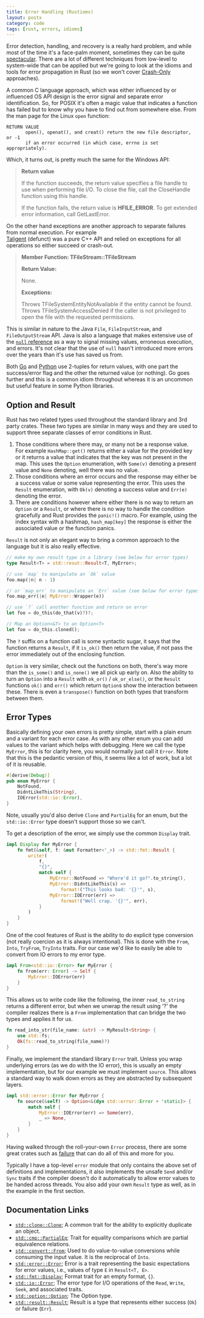 ```yaml
---
title: Error Handling (Rustioms)
layout: postx
category: code
tags: [rust, errors, idioms]
---
```


Error detection, handling, and recovery is a really hard problem, and while most of the time it's a face-palm moment,
sometimes they can be quite [spectacular](https://www.bugsnag.com/blog/bug-day-ariane-5-disaster). There are a lot of
different techniques from low-level to system-wide that can be applied but we're going to look at the idioms and tools 
for error propagation in Rust (so we won't cover [Crash-Only](https://en.wikipedia.org/wiki/Crash-only_software) 
approaches).

A common C language approach, which was either influenced by or influenced OS API design is the error signal and 
separate error identification. So, for POSIX it's often a magic value that indicates a function has failed but to know 
why you have to find out from somewhere else. From the man page for the Linux `open` function:

```text
RETURN VALUE
       open(), openat(), and creat() return the new file descriptor, or -1
       if an error occurred (in which case, errno is set appropriately).
```

Which, it turns out, is pretty much the same for the Windows API:

> **Return value**
>
> If the function succeeds, the return value specifies a file handle to use when performing file I/O. To close the file, 
> call the CloseHandle function using this handle.
>
> If the function fails, the return value is **HFILE_ERROR**. To get extended error information, call GetLastError.

On the other hand exceptions are another approach to separate failures from normal execution. For example  
[Taligent](https://root.cern.ch/TaligentDocs/TaligentOnline/DocumentRoot/1.0/Home/index.html) (defunct) was a pure C++ 
API and relied on exceptions for all operations so either succeed or crash-out.

> **Member Function: TFileStream::TFileStream**
>
> **Return Value:**
>
> None.
>
> **Exceptions:**
>
> Throws TFileSystemEntityNotAvailable if the entity cannot be found. Throws TFileSystemAccessDenied if the caller is 
> not privileged to open the file with the requested permissions.

This is similar in nature to the Java `File`, `FileInputStream`, and `FileOutputStream` API. Java is also a language that makes
extensive use of the [`null` reference](https://en.wikipedia.org/wiki/Tony_Hoare#Apologies_and_retractions) as a way to 
signal missing values, erroneous execution, and errors. It's not clear that the use of `null` hasn't introduced more
errors over the years than it's use has saved us from.

Both [Go](https://golang.org/) and [Python](https://www.python.org/) use 2-tuples for return values, with one part the 
success/error flag and the other the returned value (or nothing). Go goes further and this is a common idiom throughout
whereas it is an uncommon but useful feature in some Python libraries.

## Option and Result

Rust has two related types used throughout the standard library and 3rd party crates. These two types are similar in
many ways and they are used to support three separate classes of error conditions in Rust.

1. Those conditions where there may, or many not be a response value. For example `HashMap::get()` returns either a
   value for the provided key or it returns a value that indicates that the key was not present in the map. This uses
   the `Option` enumeration, with `Some(v)` denoting a present value and `None` denoting, well there was no value.
1. Those conditions where an error occurs and the response may either be a success value or some value representing
   the error. This uses the `Result` enumeration, with `Ok(v)` denoting a success value and `Err(e)` denoting the error.
1. There are conditions however where either there is no way to return an `Option` or a `Result`, or where there is no way
   to handle the condition gracefully and Rust provides the `panic!()` macro. For example, using the index syntax with
   a hashmap, `hash_map[key]` the response is either the associated value or the function panics.

`Result` is not only an elegant way to bring a common approach to the language but it is also really effective.

```rust
// make my own result type in a library (see below for error types)
type Result<T> = std::resut::Result<T, MyError>;

// use `map` to manipulate an `Ok` value
foo.map(|n| n - 1)

// or `map_err` to manipulate an `Err` value (see below for error types)
foo.map_err(|e| MyError::Wrapper(e))

// use `?` call another function and return on error
let foo = do_this(do_that(v)?)?;

// Map an Option<&T> to an Option<T>
let foo = do_this.cloned();
```

The `?` suffix on a function call is some syntactic sugar, it says that the function returns a `Result`, if it `is_ok()`
 then return the value, if not pass the error immediately out of the enclosing function.

`Option` is very similar, check out the functions on both, there's way more than the `is_some()` and `is_none()` we all 
pick up early on. Also the ability to turn an `Option` into a `Result` with `ok_or()` / `ok_or_else()`, or the `Result` 
functions `ok()` and `err()` which return `Option`s show the interaction between these. There is even a `transpose()` 
function on both types that transform between them.

## Error Types

Basically defining your own errors is pretty simple, start with a plain enum and a variant for each error case. As with 
any other enum you can add values to the variant which helps with debugging. Here we call the type `MyError`, this is 
for clarity here, you would normally just call it `Error`. Note that this is the pedantic version of this, it seems like 
a lot of work, but a lot of it is reusable.

```rust
#[derive(Debug)]
pub enum MyError {
    NotFound,
    DidntLikeThis(String),
    IOError(std::io::Error),
}
```

Note, usually you'd also derive `Clone` and `PartialEq` for an enum, but the `std::io::Error` type doesn't support 
those so we can't.

To get a description of the error, we simply use the common `Display` trait.

```rust
impl Display for MyError {
    fn fmt(&self, f: &mut Formatter<'_>) -> std::fmt::Result {
        write!(
            f,
            "{}",
            match self {
                MyError::NotFound => "Where'd it go?".to_string(),
                MyError::DidntLikeThis(s) =>
                    format!("This looks bad: '{}'", s),
                MyError::IOError(err) =>
                    format!("Well crap. '{}'", err),
            }
        )
    }
}
```

One of the cool features of Rust is the ability to do explicit type conversion (not really coercion as it is always 
intentional). This is done with the `From`, `Into`, `TryFrom`, `TryInto` traits. For our case we'd like to easily be 
able to convert from IO errors to my error type.

```rust
impl From<std::io::Error> for MyError {
    fn from(err: Error) -> Self {
        MyError::IOError(err)
    }
}
```

This allows us to write code like the following, the inner `read_to_string` returns a different error, but when we 
unwrap the result using '?' the compiler realizes there is a `From` implementation that can bridge the two types and 
applies it for us.

```rust
fn read_into_str(file_name: &str) -> MyResult<String> {
    use std::fs;
    Ok(fs::read_to_string(file_name)?)
}
```

Finally, we implement the standard library `Error` trait. Unless you wrap underlying errors (as we do with the IO error), 
this is usually an empty implementation, but for our example we must implement `source`. This allows a standard way to 
walk down errors as they are abstracted by subsequent layers.

```rust
impl std::error::Error for MyError {
    fn source(&self) -> Option<&(dyn std::error::Error + 'static)> {
        match self {
            MyError::IOError(err) => Some(err),
            _ => None,
        }
    }
}
```

Having walked through the roll-your-own `Error` process, there are some great crates such as 
[failure](https://crates.io/crates/failure) that can do all of this and more for you. 

Typically I have a top-level `error` module that only contains the above set of definitions and implementations, it 
also implements the unsafe `Send` and/or `Sync` traits if the compiler doesn't do it automatically to allow error values 
to be handed across threads. You also add your own `Result` type as well, as in the example in the first section.

## Documentation Links

* [`std::clone::Clone`](https://doc.rust-lang.org/std/clone/trait.Clone.html); A common trait for the ability to explicitly duplicate an object.
* [`std::cmp::PartialEq`](https://doc.rust-lang.org/std/cmp/trait.PartialEq.html); Trait for equality comparisons which are partial equivalence relations.
* [`std::convert::From`](https://doc.rust-lang.org/std/convert/trait.From.html); Used to do value-to-value conversions while consuming the input value. It is the reciprocal of `Into`.
* [`std::error::Error`](https://doc.rust-lang.org/std/error/trait.Error.html); Error is a trait representing the basic expectations for error values, i.e., values of type `E` in `Result<T, E>`.
* [`std::fmt::Display`](https://doc.rust-lang.org/std/fmt/trait.Display.html); Format trait for an empty format, `{}`.
* [`std::io::Error`](https://doc.rust-lang.org/std/io/struct.Error.html); The error type for I/O operations of the `Read`, `Write`, `Seek`, and associated traits.
* [`std::option::Option`](https://doc.rust-lang.org/std/option/enum.Option.html); The Option type.
* [`std::result::Result`](https://doc.rust-lang.org/std/result/enum.Result.html); Result is a type that represents either success (`Ok`) or failure (`Err`).
